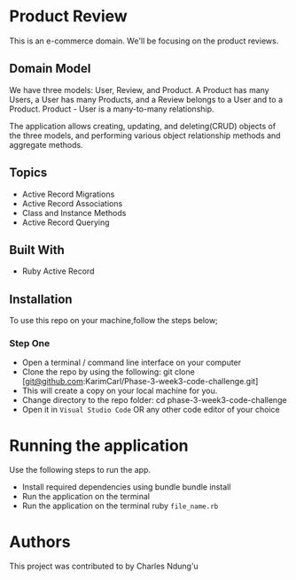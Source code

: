 # Product Review
 This is an e-commerce domain. We'll be focusing on the product reviews.

## Domain Model
We have three models: User, Review, and Product.
A Product has many Users, a User has many Products, and a Review belongs to a User and to a Product.
Product - User is a many-to-many relationship.

The application allows creating, updating, and deleting(CRUD) objects of the three models, and performing various object relationship methods and aggregate methods.


## Topics
* Active Record Migrations
* Active Record Associations
* Class and Instance Methods
* Active Record Querying

## Built With
* Ruby Active Record

## Installation
To use this repo on your machine,follow the steps below;

### Step One
- Open a terminal / command line interface on your computer
- Clone the repo by using the following:
        git clone [git@github.com:KarimCarl/Phase-3-week3-code-challenge.git]
- This will create a copy on your local machine for you.
- Change directory to the repo folder:
        cd phase-3-week3-code-challenge
- Open it in ``Visual Studio Code`` OR any other code editor of your choice
        

# Running the application
Use the following steps to run the app.
- Install required dependencies using bundle
      bundle install
- Run the application on the terminal
-  Run the application on the terminal
      ruby `file_name.rb`

# Authors
This project was contributed to by Charles Ndung'u